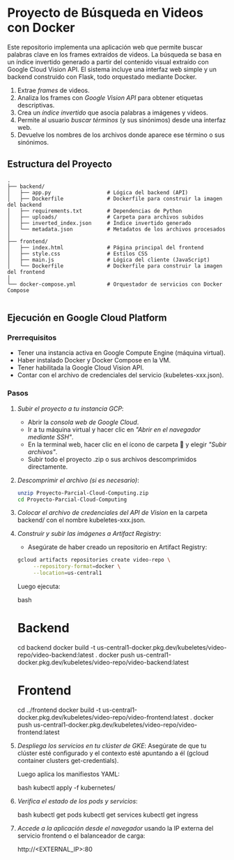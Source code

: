 # Proyecto de Búsqueda en Videos con Docker

Este repositorio implementa una aplicación web que permite buscar palabras clave en los frames extraídos de videos. La búsqueda se basa en un índice invertido generado a partir del contenido visual extraído con Google Cloud Vision API. El sistema incluye una interfaz web simple y un backend construido con Flask, todo orquestado mediante Docker.

1. Extrae *frames* de videos.
2. Analiza los frames con *Google Vision API* para obtener etiquetas descriptivas.
3. Crea un *índice invertido* que asocia palabras a imágenes y videos.
4. Permite al usuario *buscar términos* (y sus sinónimos) desde una interfaz web.
5. Devuelve los nombres de los archivos donde aparece ese término o sus sinónimos.

## Estructura del Proyecto

```plaintext
.
├── backend/
│   ├── app.py                  # Lógica del backend (API)
│   ├── Dockerfile              # Dockerfile para construir la imagen del backend
│   ├── requirements.txt        # Dependencias de Python
│   ├── uploads/                # Carpeta para archivos subidos
│   ├── inverted_index.json     # Índice invertido generado
│   └── metadata.json           # Metadatos de los archivos procesados
│
├── frontend/
│   ├── index.html              # Página principal del frontend
│   ├── style.css               # Estilos CSS
│   ├── main.js                 # Lógica del cliente (JavaScript)
│   └── Dockerfile              # Dockerfile para construir la imagen del frontend
│
└── docker-compose.yml          # Orquestador de servicios con Docker Compose
    
```
## Ejecución en Google Cloud Platform

### Prerrequisitos

- Tener una instancia activa en Google Compute Engine (máquina virtual).
- Haber instalado Docker y Docker Compose en la VM.
- Tener habilitada la Google Cloud Vision API.
- Contar con el archivo de credenciales del servicio (kubeletes-xxx.json).

### Pasos

1. *Subir el proyecto a tu instancia GCP*:
   - Abrir la *consola web de Google Cloud*.
   - Ir a tu máquina virtual y hacer clic en *"Abrir en el navegador mediante SSH"*.
   - En la terminal web, hacer clic en el ícono de carpeta 📁 y elegir *"Subir archivos"*.
   - Subir todo el proyecto .zip o sus archivos descomprimidos directamente.
2. *Descomprimir el archivo (si es necesario)*:
   ```bash
   unzip Proyecto-Parcial-Cloud-Computing.zip
   cd Proyecto-Parcial-Cloud-Computing

3. *Colocar el archivo de credenciales del API de Vision* en la carpeta backend/ con el nombre kubeletes-xxx.json.

4. *Construir y subir las imágenes a Artifact Registry*:

   - Asegúrate de haber creado un repositorio en Artifact Registry:
   ``` bash
   gcloud artifacts repositories create video-repo \
        --repository-format=docker \
        --location=us-central1
   ```
   Luego ejecuta:

   bash
   # Backend
   cd backend
   docker build -t us-central1-docker.pkg.dev/kubeletes/video-repo/video-backend:latest .
   docker push us-central1-docker.pkg.dev/kubeletes/video-repo/video-backend:latest

   # Frontend
   cd ../frontend
   docker build -t us-central1-docker.pkg.dev/kubeletes/video-repo/video-frontend:latest .
   docker push us-central1-docker.pkg.dev/kubeletes/video-repo/video-frontend:latest
   

5. *Despliega los servicios en tu clúster de GKE*:
   Asegúrate de que tu clúster esté configurado y el contexto esté apuntando a él (gcloud container clusters get-credentials).

   Luego aplica los manifiestos YAML:

   bash
   kubectl apply -f kubernetes/
   

6. *Verifica el estado de los pods y servicios*:

   bash
   kubectl get pods
   kubectl get services
   kubectl get ingress
   

7. *Accede a la aplicación desde el navegador* usando la IP externa del servicio frontend o el balanceador de carga:

   
   http://<EXTERNAL_IP>:80
   

